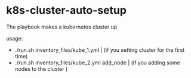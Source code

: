 # k8s-cluster-auto-setup

The playbook makes a kubernetes cluster up

usage: 

  - ./run.sh inventory_files/kube_1.yml  | (if you setting cluster for the first time)
  - ./run.sh inventory_files/kube_2.yml add_node | (if you adding some nodes to the cluster
)
